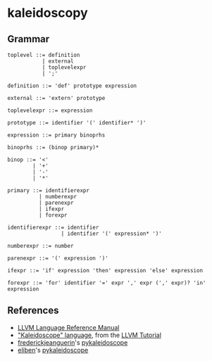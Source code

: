 # kaleidoscopy

## Grammar
```
toplevel ::= definition
           | external
           | toplevelexpr
           | ';'

definition ::= 'def' prototype expression

external ::= 'extern' prototype

toplevelexpr ::= expression

prototype ::= identifier '(' identifier* ')'

expression ::= primary binoprhs

binoprhs ::= (binop primary)*

binop ::= '<'
        | '+'
        | '-'
        | '*'

primary ::= identifierexpr
          | numberexpr
          | parenexpr
          | ifexpr
          | forexpr

identifierexpr ::= identifier
                 | identifier '(' expression* ')'

numberexpr ::= number

parenexpr ::= '(' expression ')'

ifexpr ::= 'if' expression 'then' expression 'else' expression

forexpr ::= 'for' identifier '=' expr ',' expr (',' expr)? 'in' expression
```

<!-- FIXME replace `id` by `identifier` here and in the code -->

## References
- [LLVM Language Reference Manual](http://llvm.org/docs/LangRef.html)
- ["Kaleidoscope" language](http://llvm.org/docs/tutorial/MyFirstLanguageFrontend/LangImpl01.html), from the [LLVM Tutorial](http://llvm.org/docs/tutorial/MyFirstLanguageFrontend/index.html)
- [frederickjeanguerin](https://github.com/frederickjeanguerin)'s [pykaleidoscope](https://github.com/frederickjeanguerin/pykaleidoscope)
- [eliben](https://github.com/eliben)'s [pykaleidoscope](https://github.com/eliben/pykaleidoscope)